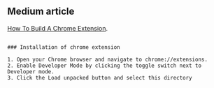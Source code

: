 ## Medium article

[How To Build A Chrome Extension](https://medium.com/@mariusbongarts11/how-to-build-a-chrome-extension-d165f5cde793).


```

### Installation of chrome extension

1. Open your Chrome browser and navigate to chrome://extensions. 
2. Enable Developer Mode by clicking the toggle switch next to Developer mode. 
3. Click the Load unpacked button and select this directory


